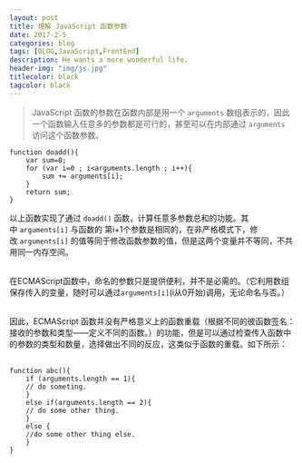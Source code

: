```yaml
---
layout: post
title: 理解 JavaScript 函数参数
date: 2017-2-5
categories: blog
tags: [BLOG,JavaScript,FrontEnd]
description: He wants a more wonderful life.
header-img: "img/js.jpg"
titlecolor: black
tagcolor: black
---
```


<blockquote>JavaScript 函数的参数在函数内部是用一个&nbsp;<code>arguments</code>&nbsp;数组表示的，因此一个函数输入任意多的参数都是可行的，甚至可以在内部通过&nbsp;<code>arguments</code>&nbsp;
访问这个函数参数。</blockquote>

	function doadd(){
		var sum=0;
		for (var i=0 ; i<arguments.length ; i++){
			sum += arguments[i];
		}
		return sum;
	}

以上函数实现了通过&nbsp;<code>doadd()</code>&nbsp;函数，计算任意多参数总和的功能。其中&nbsp;<code>arguments[i]</code>&nbsp;与函数的
第i+1个参数是相同的，在非严格模式下，修改&nbsp;<code>arguments[i]</code>&nbsp;的值等同于修改函数参数的值，但是这两个变量并不等同，不共用同一内存空间。<br><br>

在ECMAScript函数中，命名的参数只是提供便利，并不是必需的。（它利用数组保存传入的变量，随时可以通过<code>arguments[i]</code>(i从0开始)调用，无论命名与否。）<br><br>

因此，ECMAScript 函数并没有严格意义上的函数重载（根据不同的彼函数签名：接收的参数和类型——定义不同的函数。）的功能，但是可以通过检查传入函数中的参数的类型和数量，选择做出不同的反应，这类似于函数的重载。如下所示：<br><br>

	function abc(){
		if (arguments.length == 1){
		// do someting.
		}
		else if(arguments.length == 2){
		// do some other thing.
		}
		else {
		//do some other thing else.
		} 
	}